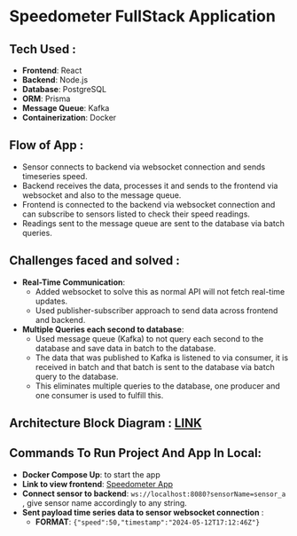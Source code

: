 # Speedometer FullStack Application

## Tech Used :
- **Frontend**: React
- **Backend**: Node.js
- **Database**: PostgreSQL
- **ORM**: Prisma
- **Message Queue**: Kafka
- **Containerization**: Docker

## Flow of App :
- Sensor connects to backend via websocket connection and sends timeseries speed.
- Backend receives the data, processes it and sends to the frontend via websocket and also to the message queue.
- Frontend is connected to the backend via websocket connection and can subscribe to sensors listed to check their speed readings.
- Readings sent to the message queue are sent to the database via batch queries.

## Challenges faced and solved :
- **Real-Time Communication**:
  - Added websocket to solve this as normal API will not fetch real-time updates.
  - Used publisher-subscriber approach to send data across frontend and backend.
- **Multiple Queries each second to database**:
  - Used message queue (Kafka) to not query each second to the database and save data in batch to the database.
  - The data that was published to Kafka is listened to via consumer, it is received in batch and that batch is sent to the database via batch query to the database.
  - This eliminates multiple queries to the database, one producer and one consumer is used to fulfill this.

## Architecture Block Diagram : [LINK](link_to_diagram)

## Commands To Run Project And App In Local:
- **Docker Compose Up**: to start the app
- **Link to view frontend**: [Speedometer App](frontend_link)
- **Connect sensor to backend**: `ws://localhost:8080?sensorName=sensor_a` , give sensor name accordingly to any string.
- **Sent payload time series data to sensor websocket connection** : 
  - **FORMAT**: `{"speed":50,"timestamp":"2024-05-12T17:12:46Z"}`
